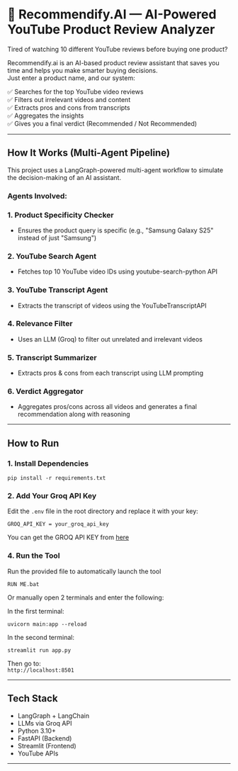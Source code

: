 # 🤖 Recommendify.AI — AI-Powered YouTube Product Review Analyzer

Tired of watching 10 different YouTube reviews before buying one product?

Recommendify.ai is an AI-based product review assistant that saves you time and helps you make smarter buying decisions.  
Just enter a product name, and our system:

✅ Searches for the top YouTube video reviews  
✅ Filters out irrelevant videos and content  
✅ Extracts pros and cons from transcripts  
✅ Aggregates the insights  
✅ Gives you a final verdict (Recommended / Not Recommended)  

---

## How It Works (Multi-Agent Pipeline)

This project uses a LangGraph-powered multi-agent workflow to simulate the decision-making of an AI assistant.

### Agents Involved:

### 1. Product Specificity Checker  
   - Ensures the product query is specific (e.g., "Samsung Galaxy S25" instead of just "Samsung")

### 2. YouTube Search Agent  
   - Fetches top 10 YouTube video IDs using youtube-search-python API

### 3. YouTube Transcript Agent  
   - Extracts the transcript of videos using the YouTubeTranscriptAPI

### 4. Relevance Filter  
   - Uses an LLM (Groq) to filter out unrelated and irrelevant videos

### 5. Transcript Summarizer  
   - Extracts pros & cons from each transcript using LLM prompting

### 6. Verdict Aggregator  
   - Aggregates pros/cons across all videos and generates a final recommendation along with reasoning

---
## How to Run

### 1. Install Dependencies

```
pip install -r requirements.txt
```

### 2. Add Your Groq API Key

Edit the `.env` file in the root directory and replace it with your key:

```
GROQ_API_KEY = your_groq_api_key
```

You can get the GROQ API KEY from [here](https://console.groq.com/keys)

### 4. Run the Tool

Run the provided file to automatically launch the tool
```
RUN ME.bat
```

Or manually open 2 terminals and enter the following:

In the first terminal:

```
uvicorn main:app --reload
```

In the second terminal:

```
streamlit run app.py
```

Then go to:  
`http://localhost:8501`

---
## Tech Stack

- LangGraph + LangChain
- LLMs via Groq API
- Python 3.10+
- FastAPI (Backend)
- Streamlit (Frontend)
- YouTube APIs

---
